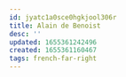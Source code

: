 ```yaml
---
id: jyatc1a0sce0hgkjool306r
title: Alain de Benoist
desc: ''
updated: 1655361242496
created: 1655361160467
tags: french-far-right
---
```



